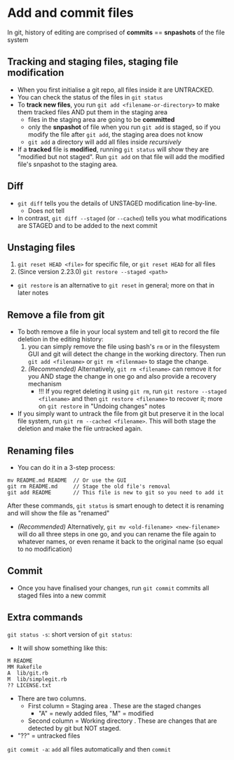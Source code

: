 # Add and commit files

In git, history of editing are comprised of **commits** == **snpashots** of the file system

## Tracking and staging files, staging file modification

- When you first initialise a git repo, all files inside it are UNTRACKED.
- You can check the status of the files in `git status`
- To **track new files**, you run `git add <filename-or-directory>` to make them tracked files AND put them in the staging area
  - files in the staging area are going to be **committed**
  - only the **snpashot** of file when you run `git add` is staged, so if you modify the file after `git add`, the staging area does not know
  - `git add` a directory will add all files inside _recursively_
- If a **tracked** file is **modified**, running `git status` will show they are "modified but not staged". Run `git add` on that file will add the modified file's snpashot to the staging area.

## Diff

- `git diff` tells you the details of UNSTAGED modification line-by-line.
  - Does not tell
- In contrast, `git diff --staged` (or `--cached`) tells you what modifications are STAGED and to be added to the next commit

## Unstaging files

1. `git reset HEAD <file>` for specific file, or `git reset HEAD` for all files
2. (Since version 2.23.0) `git restore --staged <path>`

- `git restore` is an alternative to `git reset` in general; more on that in later notes

## Remove a file from git

- To both remove a file in your local system and tell git to record the file deletion in the editing history:
  1. you can simply remove the file using bash's `rm` or in the filesystem GUI and git will detect the change in the working directory. Then run `git add <filename>` or `git rm <filenmae>` to stage the change.
  2. _(Recommended)_ Alternatively, `git rm <filename>` can remove it for you AND stage the change in one go and also provide a recovery mechanism
     - !!! If you regret deleting it using `git rm`, run `git restore --staged <filename>` and then `git restore <filename>` to recover it; more on `git restore` in "Undoing changes" notes
- If you simply want to untrack the file from git but preserve it in the local file system, run `git rm --cached <filename>`. This will both stage the deletion and make the file untracked again.

## Renaming files

- You can do it in a 3-step process:

```
mv README.md README  // Or use the GUI
git rm README.md     // Stage the old file's removal
git add README       // This file is new to git so you need to add it
```

After these commands, `git status` is smart enough to detect it is renaming and will show the file as "renamed"

- _(Recommended)_ Alternatively, `git mv <old-filename> <new-filename>` will do all three steps in one go, and you can rename the file again to whatever names, or even rename it back to the original name (so equal to no modification)

## Commit

- Once you have finalised your changes, run `git commit` commits all staged files into a new commit

## Extra commands

`git status -s`: short version of `git status`:

- It will show something like this:

```
M README
MM Rakefile
A  lib/git.rb
M  lib/simplegit.rb
?? LICENSE.txt
```

- There are two columns.
  - First column = Staging area . These are the staged changes
    - "A" = newly added files, "M" = modified
  - Second column = Working directory . These are changes that are detected by git but NOT staged.
- "??" = untracked files

`git commit -a`: `add` all files automatically and then `commit`
